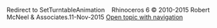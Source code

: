 ---
---

Redirect to SetTurntableAnimation&#160;
&#160;
Rhinoceros 6 © 2010-2015 Robert McNeel &amp; Associates.11-Nov-2015
 [Open topic with navigation](setturntableanimation.html) 

